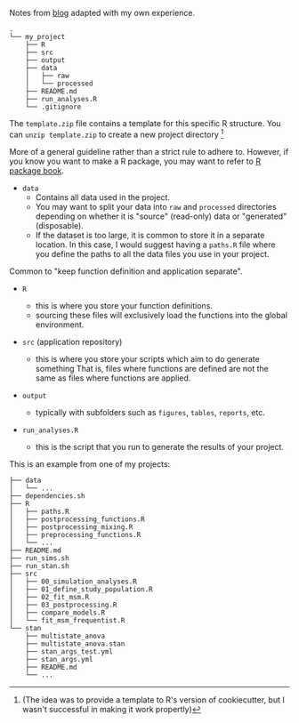 
Notes from [blog](r-bloggers.com/2018/08/structuring-r-projects) adapted with my own experience.

```
.
└── my_project
    ├── R
    ├── src
    ├── output
    ├── data
    │   ├── raw
    │   └── processed
    ├── README.md
    ├── run_analyses.R 
    └── .gitignore
```



The `template.zip` file contains a template for this specific R structure.
You can `unzip template.zip`  to create a new project directory [^1]

[^1]: (The idea was to provide a template to R's version of cookiecutter, but I wasn't successful in making it work propertly)

More of a general guideline rather than a strict rule to adhere to.
However, if you know you want to make a R package, you may want to refer to [R package book](http://r-pkgs.had.co.nz/).


- `data`
    - Contains all data used in the project.
    - You may want to split your data into `raw` and `processed` directories depending on whether it is "source" (read-only) data or "generated" (disposable).
    - If the dataset is too large, it is common to store it in a separate location.
    In this case, I would suggest having a `paths.R` file where you define the paths to all the data files you use in your project.

Common to  "keep function definition and application separate".

- `R`
    - this is where you store your function definitions.
    - sourcing these files will exclusively load the functions into the global environment.
- `src` (application repository)
    - this is where you store your scripts which aim to do generate something
    That is, files where functions are defined are not the same as files where functions are applied.

- `output`
    - typically with subfolders such as `figures`, `tables`, `reports`, etc.

- `run_analyses.R`
    - this is the script that you run to generate the results of your project.


This is an example from one of my projects:

```
├── data
│   └── ...
├── dependencies.sh
├── R
│   ├── paths.R
│   ├── postprocessing_functions.R
│   ├── postprocessing_mixing.R
│   ├── preprocessing_functions.R
│   └── ...
├── README.md
├── run_sims.sh
├── run_stan.sh
├── src
│   ├── 00_simulation_analyses.R
│   ├── 01_define_study_population.R
│   ├── 02_fit_msm.R
│   ├── 03_postprocessing.R
│   ├── compare_models.R
│   └── fit_msm_frequentist.R
└── stan
    ├── multistate_anova
    ├── multistate_anova.stan
    ├── stan_args_test.yml
    ├── stan_args.yml
    ├── README.md
    └── ...
```
